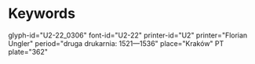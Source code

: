 # Keywords
glyph-id="U2-22_0306"
font-id="U2-22"
printer-id="U2"
printer="Florian Ungler"
period="druga drukarnia: 1521—1536"
place="Kraków"
PT plate="362"
